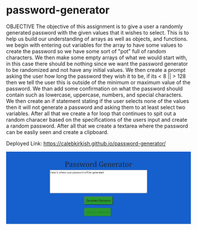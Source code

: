 # password-generator

OBJECTIVE
The objective of this assignment is to give a user a randomly generated password with the given values that it wishes to select. This is to help us build our understanding of arrays as well as objects, and functions. we begin with entering out variables for the array to have some values to create the password so we have some sort of "pot" full of random characters. We then make some empty arrays of what we would start with, in this case there should be nothing since we want the password generator to be randomized and not have any initial values. We then create a prompt asking the user how long the password they wish it to be, if its < 8 || > 128 then we tell the user this is outside of the minimum or maximum value of the password. We than add some confirmation on what the password should contain such as lowercase, uppercase, numbers, and special characters. We then create an if statement stating if the user selects none of the values then it will not generate a password and asking them to at least select two variables. After all that we create a for loop that continues to spit out a random characer based on the specifications of the users input and create a random password. After all that we create a textarea where the password can be easliy seen and create a clipboard.

Deployed Link: https://calebkirkish.github.io/password-generator/

![alt text](https://github.com/calebkirkish/password-generator/blob/master/assets/img/password-generator-img.jpg)
